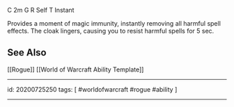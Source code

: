 
C 2m
G 
R Self
T Instant

Provides a moment of magic immunity, instantly removing all harmful spell effects. The cloak lingers, causing you to resist harmful spells for 5 sec.

## See Also
[[Rogue]]
[[World of Warcraft Ability Template]]

---

id: 20200725250
tags: [ #worldofwarcraft #rogue #ability ]

---